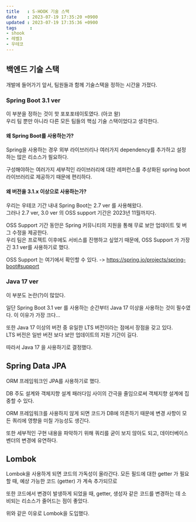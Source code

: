 ```yaml
---
title   : S-HOOK 기술 스택
date    : 2023-07-19 17:35:20 +0900
updated : 2023-07-19 17:35:36 +0900
tags     : 
- shook
- 레벨3
- 우테코
---
```


## 백엔드 기술 스택

개발에 들어가기 앞서, 팀원들과 함께 기술스택을 정하는 시간을 가졌다.

### Spring Boot 3.1 ver

이 부분을 정하는 것이 핫 포포포테이토였다. (아코 왈)     
우리 팀 뿐만 아니라 다른 모든 팀들의 핵심 기술 스택이었다고 생각한다.

#### 왜 Spring Boot를 사용하는가?

Spring을 사용하는 경우 외부 라이브러리나 여러가지 dependency를 추가하고 설정하는 많은 리소스가 필요하다.

구성해야하는 여러가지 세부적인 라이브러리에 대한 레퍼런스를 추상화된 spring boot 라이브러리로 제공하기 때문에 편리하다.

#### 왜 버전을 3.1.x 이상으로 사용하는가?

우리는 우테코 기간 내내 Spring Boot는 2.7 ver 를 사용해왔다.    
그러나 2.7 ver, 3.0 ver 의 OSS support 기간은 2023년 11월까지다.

OSS Support 기간 동안은 Spring 커뮤니티의 지원을 통해 무료 보안 업데이트 및 버그 수정을 제공한다.    
우리 팀은 프로젝트 이후에도 서비스를 진행하고 싶었기 때문에, OSS Support 가 가장 긴 3.1 ver를 사용하기로 했다.    

OSS Support 는 여기에서 확인할 수 있다. -> https://spring.io/projects/spring-boot#support

### Java 17 ver

이 부분도 논란(?)이 많았다. 

일단 Spring Boot 3.1 ver 를 사용하는 순간부터 Java 17 이상을 사용하는 것이 필수였다.    이 이유가 가장 크다...

또한 Java 17 이상의 버전 중 유일한 LTS 버전이라는 점에서 장점을 갖고 있다.    
LTS 버전은 일반 버전 보다 보안 업데이트의 지원 기간이 길다.     

따라서 Java 17 을 사용하기로 결정했다. 

## Spring Data JPA

ORM 프레임워크인 JPA를 사용하기로 했다.     

DB 주도 설계와 객체지향 설계 패러다임 사이의 간극을 줄임으로써 객체지향 설계에 집중할 수 있다.     

ORM 프레임워크를 사용하지 않게 되면 코드가 DB에 의존하기 때문에 변경 사항이 모든 쿼리에 영향을 미칠 가능성도 생긴다.     

또한 세부적인 구현 내용을 파악하기 위해 쿼리를 굳이 보지 않아도 되고, 데이터베이스 벤더의 변경에 유연하다.

## Lombok

Lombok을 사용하게 되면 코드의 가독성이 올라간다. 모든 필드에 대한 getter 가 필요할 때, 예상 가능한 코드 (getter) 가 계속 추가되므로

또한 코드에서 변경이 발생하게 되었을 때, getter, 생성자 같은 코드를 변경하는 데 소비되는 리소스가 줄어드는 점이 좋았다.    

위와 같은 이유로 Lombok을 도입했다.      

